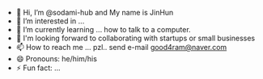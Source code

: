 - 👋 Hi, I’m @sodami-hub and My name is JinHun
- 👀 I’m interested in ...
- 🌱 I’m currently learning ... how to talk to a computer.
- 💞️ I'm looking forward to collaborating with startups or small businesses
- 📫 How to reach me ... pzl.. send e-mail good4ram@naver.com
- 😄 Pronouns: he/him/his
- ⚡ Fun fact: ...
